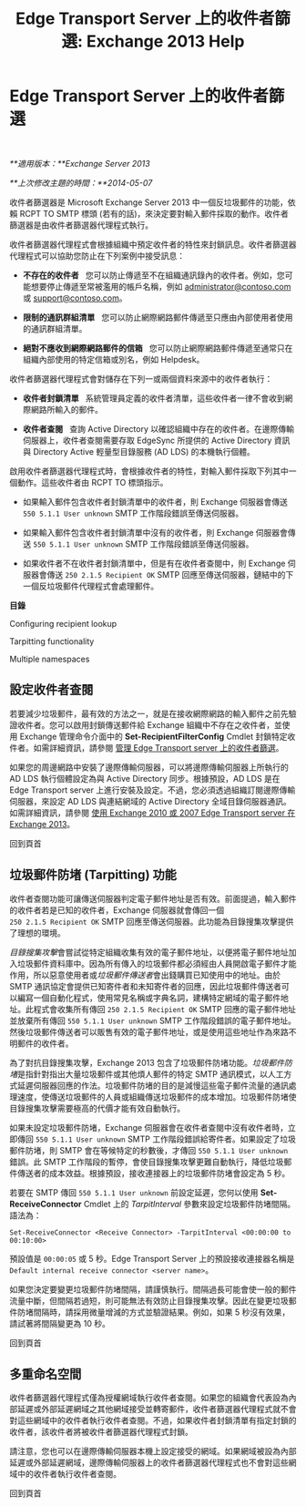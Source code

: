 ﻿---
title: 'Edge Transport Server 上的收件者篩選: Exchange 2013 Help'
TOCTitle: Edge Transport Server 上的收件者篩選
ms:assetid: 994eefd9-3903-41e6-a882-1e333d6d2d18
ms:mtpsurl: https://technet.microsoft.com/zh-tw/library/Bb123891(v=EXCHG.150)
ms:contentKeyID: 50473791
ms.date: 05/21/2018
mtps_version: v=EXCHG.150
ms.translationtype: MT
---

# Edge Transport Server 上的收件者篩選

 

_**適用版本：**Exchange Server 2013_

_**上次修改主題的時間：**2014-05-07_

收件者篩選器是 Microsoft Exchange Server 2013 中一個反垃圾郵件的功能，依賴 RCPT TO SMTP 標頭 (若有的話)，來決定要對輸入郵件採取的動作。收件者篩選器是由收件者篩選器代理程式執行。

收件者篩選器代理程式會根據組織中預定收件者的特性來封鎖訊息。收件者篩選器代理程式可以協助您防止在下列案例中接受訊息：

  - **不存在的收件者**   您可以防止傳遞至不在組織通訊錄內的收件者。例如，您可能想要停止傳遞至常被濫用的帳戶名稱，例如 administrator@contoso.com 或 support@contoso.com。

  - **限制的通訊群組清單**   您可以防止網際網路郵件傳遞至只應由內部使用者使用的通訊群組清單。

  - **絕對不應收到網際網路郵件的信箱**   您可以防止網際網路郵件傳遞至通常只在組織內部使用的特定信箱或別名，例如 Helpdesk。

收件者篩選器代理程式會對儲存在下列一或兩個資料來源中的收件者執行：

  - **收件者封鎖清單**   系統管理員定義的收件者清單，這些收件者一律不會收到網際網路所輸入的郵件。

  - **收件者查閱**   查詢 Active Directory 以確認組織中存在的收件者。在邊際傳輸伺服器上，收件者查閱需要存取 EdgeSync 所提供的 Active Directory 資訊與 Directory Active 輕量型目錄服務 (AD LDS) 的本機執行個體。

啟用收件者篩選器代理程式時，會根據收件者的特性，對輸入郵件採取下列其中一個動作。這些收件者由 RCPT TO 標頭指示。

  - 如果輸入郵件包含收件者封鎖清單中的收件者，則 Exchange 伺服器會傳送 `550 5.1.1 User unknown` SMTP 工作階段錯誤至傳送伺服器。

  - 如果輸入郵件包含收件者封鎖清單中沒有的收件者，則 Exchange 伺服器會傳送 `550 5.1.1 User unknown` SMTP 工作階段錯誤至傳送伺服器。

  - 如果收件者不在收件者封鎖清單中，但是有在收件者查閱中，則 Exchange 伺服器會傳送 `250 2.1.5 Recipient OK` SMTP 回應至傳送伺服器，鏈結中的下一個反垃圾郵件代理程式會處理郵件。

**目錄**

Configuring recipient lookup

Tarpitting functionality

Multiple namespaces

## 設定收件者查閱

若要減少垃圾郵件，最有效的方法之一，就是在接收網際網路的輸入郵件之前先驗證收件者。您可以啟用封鎖傳送郵件給 Exchange 組織中不存在之收件者，並使用 Exchange 管理命令介面中的 **Set-RecipientFilterConfig** Cmdlet 封鎖特定收件者。如需詳細資訊，請參閱 [管理 Edge Transport server 上的收件者篩選](manage-recipient-filtering-on-edge-transport-servers-exchange-2013-help.md)。

如果您的周邊網路中安裝了邊際傳輸伺服器，可以將邊際傳輸伺服器上所執行的 AD LDS 執行個體設定為與 Active Directory 同步。根據預設，AD LDS 是在 Edge Transport server 上進行安裝及設定。不過，您必須透過組織訂閱邊際傳輸伺服器，來設定 AD LDS 與連結網域的 Active Directory 全域目錄伺服器通訊。如需詳細資訊，請參閱 [使用 Exchange 2010 或 2007 Edge Transport server 在 Exchange 2013](use-an-exchange-2010-or-2007-edge-transport-server-in-exchange-2013-exchange-2013-help.md)。

回到頁首

## 垃圾郵件防堵 (Tarpitting) 功能

收件者查閱功能可讓傳送伺服器判定電子郵件地址是否有效。前面提過，輸入郵件的收件者若是已知的收件者，Exchange 伺服器就會傳回一個 `250 2.1.5 Recipient OK` SMTP 回應至傳送伺服器。此功能為目錄搜集攻擊提供了理想的環境。

*目錄搜集攻擊*會嘗試從特定組織收集有效的電子郵件地址，以便將電子郵件地址加入垃圾郵件資料庫中。因為所有傳入的垃圾郵件都必須經由人員開啟電子郵件才能作用，所以惡意使用者或*垃圾郵件傳送者*會出錢購買已知使用中的地址。由於 SMTP 通訊協定會提供已知寄件者和未知寄件者的回應，因此垃圾郵件傳送者可以編寫一個自動化程式，使用常見名稱或字典名詞，建構特定網域的電子郵件地址。此程式會收集所有傳回 `250 2.1.5 Recipient OK` SMTP 回應的電子郵件地址並放棄所有傳回 `550 5.1.1 User unknown` SMTP 工作階段錯誤的電子郵件地址。然後垃圾郵件傳送者可以販售有效的電子郵件地址，或是使用這些地址作為來路不明郵件的收件者。

為了對抗目錄搜集攻擊，Exchange 2013 包含了垃圾郵件防堵功能。*垃圾郵件防堵*是指針對指出大量垃圾郵件或其他煩人郵件的特定 SMTP 通訊模式，以人工方式延遲伺服器回應的作法。垃圾郵件防堵的目的是減慢這些電子郵件流量的通訊處理速度，使傳送垃圾郵件的人員或組織傳送垃圾郵件的成本增加。垃圾郵件防堵使目錄搜集攻擊需要極高的代價才能有效自動執行。

如果未設定垃圾郵件防堵，Exchange 伺服器會在收件者查閱中沒有收件者時，立即傳回 `550 5.1.1 User unknown` SMTP 工作階段錯誤給寄件者。如果設定了垃圾郵件防堵，則 SMTP 會在等候特定的秒數後，才傳回 `550 5.1.1 User unknown` 錯誤。此 SMTP 工作階段的暫停，會使目錄搜集攻擊更難自動執行，降低垃圾郵件傳送者的成本效益。根據預設，接收連接器上的垃圾郵件防堵會設定為 5 秒。

若要在 SMTP 傳回 `550 5.1.1 User unknown` 前設定延遲，您何以使用 **Set-ReceiveConnector** Cmdlet 上的 *TarpitInterval* 參數來設定垃圾郵件防堵間隔。語法為：

    Set-ReceiveConnector <Receive Connector> -TarpitInterval <00:00:00 to 00:10:00>

預設值是 `00:00:05` 或 5 秒。Edge Transport Server 上的預設接收連接器名稱是 `Default internal receive connector <server name>`。

如果您決定要變更垃圾郵件防堵間隔，請謹慎執行。間隔過長可能會使一般的郵件流量中斷，但間隔若過短，則可能無法有效防止目錄搜集攻擊。因此在變更垃圾郵件防堵間隔時，請採用微量增減的方式並驗證結果。例如，如果 5 秒沒有效果，請試著將間隔變更為 10 秒。

回到頁首

## 多重命名空間

收件者篩選器代理程式僅為授權網域執行收件者查閱。如果您的組織會代表設為內部延遲或外部延遲網域之其他網域接受並轉寄郵件，收件者篩選器代理程式就不會對這些網域中的收件者執行收件者查閱。不過，如果收件者封鎖清單有指定封鎖的收件者，該收件者將被收件者篩選器代理程式封鎖。

請注意，您也可以在邊際傳輸伺服器本機上設定接受的網域。如果網域被設為內部延遲或外部延遲網域，邊際傳輸伺服器上的收件者篩選器代理程式也不會對這些網域中的收件者執行收件者查閱。

回到頁首

